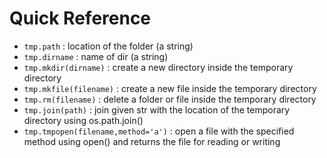 # Quick Reference
 - ```tmp.path``` : location of the folder (a string)
 - ```tmp.dirname``` : name of dir (a string)
 - ```tmp.mkdir(dirname)``` : create a new directory inside the temporary directory
 - ```tmp.mkfile(filename)``` : create a new file inside the temporary directory
 - ```tmp.rm(filename)``` : delete a folder or file inside the temporary directory
 - ```tmp.join(path)``` : join given str with the location of the temporary directory using os.path.join()
 - ```tmp.tmpopen(filename,method='a')``` : open a file with the specified method using open() and returns the file for reading or writing
